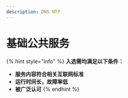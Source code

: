 ```yaml
---
description: DNS NTP
---
```


# 基础公共服务

{% hint style="info" %}
**入选需均满足以下条件：**

* **服务内容符合相关互联网标准**
* **运行时间长，故障率低**
* **被广泛认可**
{% endhint %}
